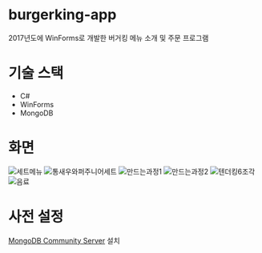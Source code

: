 # burgerking-app

2017년도에 WinForms로 개발한 버거킹 메뉴 소개 및 주문 프로그램

# 기술 스택

- C#
- WinForms
- MongoDB

# 화면

![세트메뉴](https://user-images.githubusercontent.com/24535616/126369736-1b4acb23-aa4f-44d8-9a3d-293242b9ff6a.jpg)
![통새우와퍼주니어세트](https://user-images.githubusercontent.com/24535616/126369355-f62ae018-1ba8-44a4-8012-e1ece825bea7.jpg)
![만드는과정1](https://user-images.githubusercontent.com/24535616/126370016-ed6a9507-e901-48bb-9cd9-4e50e8e4ca33.jpg)
![만드는과정2](https://user-images.githubusercontent.com/24535616/126369501-f02323dd-48d3-4e72-9689-117a91d9a7c6.jpg)
![텐더킹6조각](https://user-images.githubusercontent.com/24535616/126369801-77cf1782-3c39-404f-9409-1ddf66780077.jpg)
![음료](https://user-images.githubusercontent.com/24535616/126370194-4342f566-2902-4da6-89e0-79bac1b7b827.jpg)

# 사전 설정

[MongoDB Community Server](https://www.mongodb.com/try/download/community) 설치

